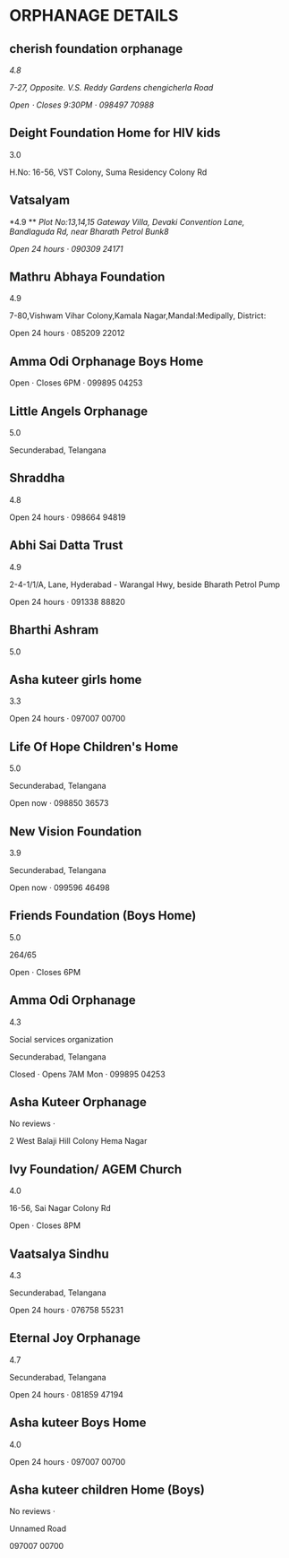 # ORPHANAGE DETAILS


## cherish foundation orphanage
*4.8* 

*7-27, Opposite. V.S. Reddy Gardens chengicherla Road*

*Open ⋅ Closes 9:30PM · 098497 70988*


## Deight Foundation Home for HIV kids
3.0

H.No: 16-56, VST Colony, Suma Residency Colony Rd


## Vatsalyam
*4.9 **
*Plot No:13,14,15 Gateway Villa, Devaki Convention Lane, Bandlaguda Rd, near Bharath Petrol Bunk8*

*Open 24 hours · 090309 24171*


## Mathru Abhaya Foundation
4.9 

7-80,Vishwam Vihar Colony,Kamala Nagar,Mandal:Medipally, District:

Open 24 hours · 085209 22012


## Amma Odi Orphanage Boys Home
Open ⋅ Closes 6PM · 099895 04253


## Little Angels Orphanage
5.0 

Secunderabad, Telangana


## Shraddha
4.8 

Open 24 hours · 098664 94819


## Abhi Sai Datta Trust
4.9 

2-4-1/1/A, Lane, Hyderabad - Warangal Hwy, beside Bharath Petrol Pump

Open 24 hours · 091338 88820

## Bharthi Ashram
5.0 


## Asha kuteer girls home
3.3 

Open 24 hours · 097007 00700

## Life Of Hope Children's Home
5.0 

Secunderabad, Telangana

Open now · 098850 36573

## New Vision Foundation
3.9

Secunderabad, Telangana

Open now · 099596 46498

## Friends Foundation (Boys Home)
5.0 

264/65

Open ⋅ Closes 6PM

## Amma Odi Orphanage
4.3 

Social services organization

Secunderabad, Telangana

Closed ⋅ Opens 7AM Mon · 099895 04253

## Asha Kuteer Orphanage
No reviews · 

2 West Balaji Hill Colony Hema Nagar

## Ivy Foundation/ AGEM Church
4.0 

16-56, Sai Nagar Colony Rd

Open ⋅ Closes 8PM

## Vaatsalya Sindhu
4.3 

Secunderabad, Telangana

Open 24 hours · 076758 55231

## Eternal Joy Orphanage
4.7 

Secunderabad, Telangana

Open 24 hours · 081859 47194


## Asha kuteer Boys Home
4.0 

Open 24 hours · 097007 00700


## Asha kuteer children Home (Boys)
No reviews · 

Unnamed Road

097007 00700
